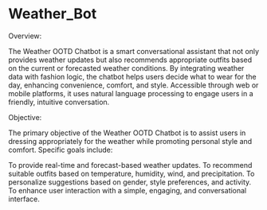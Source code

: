 # Weather_Bot

Overview:

The Weather OOTD Chatbot is a smart conversational assistant that not only provides weather updates but also recommends appropriate outfits based on the current or forecasted weather conditions. By integrating weather data with fashion logic, the chatbot helps users decide what to wear for the day, enhancing convenience, comfort, and style. Accessible through web or mobile platforms, it uses natural language processing to engage users in a friendly, intuitive conversation.

Objective:

The primary objective of the Weather OOTD Chatbot is to assist users in dressing appropriately for the weather while promoting personal style and comfort. Specific goals include:

To provide real-time and forecast-based weather updates.
To recommend suitable outfits based on temperature, humidity, wind, and precipitation.
To personalize suggestions based on gender, style preferences, and activity.
To enhance user interaction with a simple, engaging, and conversational interface.

